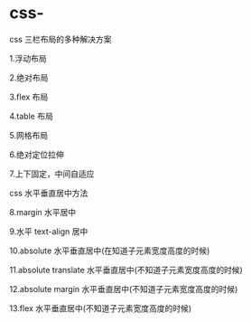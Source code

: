 # css-

css 三栏布局的多种解决方案

1.浮动布局

2.绝对布局

3.flex 布局

4.table 布局

5.网格布局

6.绝对定位拉伸

7.上下固定，中间自适应

css 水平垂直居中方法

8.margin 水平居中

9.水平 text-align 居中

10.absolute 水平垂直居中(在知道子元素宽度高度的时候)

11.absolute translate 水平垂直居中(不知道子元素宽度高度的时候)

12.absolute margin 水平垂直居中(不知道子元素宽度高度的时候)

13.flex 水平垂直居中(不知道子元素宽度高度的时候)
